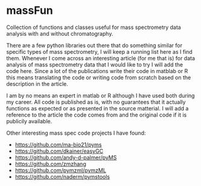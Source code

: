 # massFun
Collection of functions and classes useful for mass spectrometry data analysis with and without chromatography.

There are a few python libraries out there that do something similar for specific types of mass spectrometry, I will keep a running list here as I find them. Whenever I come across an interesting article (for me that is) for data analysis of mass spectrometry data that I would like to try I will add the code here. Since a lot of the publications write their code in matblab or R this means translating the code or writing code from scratch based on the description in the article.

I am by no means an expert in matlab or R although I have used both during my career. All code is published as is, with no guarantees that it actually functions as expected or as presented in the source matterial. I will add a reference to the article the code comes from and the original code if it is publicily available.

Other interesting mass spec code projects I have found:
* https://github.com/ma-bio21/pyms
* https://github.com/dkainer/easyGC
* https://github.com/andy-d-palmer/pyMS
* https://github.com/zmzhang
* https://github.com/pymzml/pymzML
* https://github.com/naderm/pymstools
